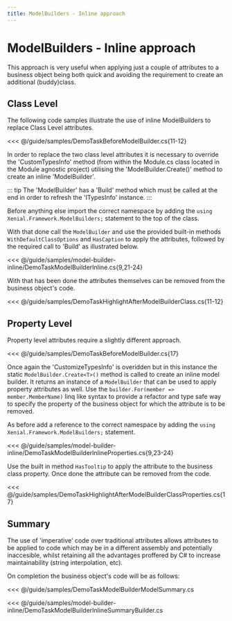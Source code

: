 ```yaml
---
title: ModelBuilders - Inline approach
---
```


# ModelBuilders - Inline approach

This approach is very useful when applying  just a couple of attributes to a business object being both quick and avoiding the requirement to create an additional  (buddy)class.

## Class Level

The following code samples illustrate the use of inline ModelBuilders to replace Class Level attributes.

<<< @/guide/samples/DemoTaskBeforeModelBuilder.cs{11-12}

In order to replace the two class level attributes it is necessary to override the 'CustomTypesInfo' method (from within the Module.cs class located in the <application>Module agnostic project) utilising the 'ModelBuilder.Create<T>()' method to create an inline 'ModelBuilder'.
    
::: tip
 The 'ModelBuilder' has a 'Build' method which must be called at the end in order to refresh the 'ITypesInfo' instance.
:::

Before anything else import the correct namespace by adding the `using Xenial.Framework.ModelBuilders;` statement to the top of the class.

With that done call the `ModelBuilder` and use the provided built-in methods `WithDefaultClassOptions` and `HasCaption` to apply the attributes, followed by the required call to 'Build' as illustrated below.

<<< @/guide/samples/model-builder-inline/DemoTaskModelBuilderInline.cs{9,21-24}

 With that has been done the attributes themselves can be removed from the business object's code. 

<<< @/guide/samples/DemoTaskHighlightAfterModelBuilderClass.cs{11-12}

## Property Level

Property level attributes require a slightly different approach.

<<< @/guide/samples/DemoTaskBeforeModelBuilder.cs{17}

Once again the 'CustomizeTypesInfo' is overidden but in this instance the static `ModelBuilder.Create<T>()` method is called to create an inline model builder. It returns an instance of a `ModelBuilder` that can be used to apply property attributes as well. Use the `builder.For(member => member.MemberName)` linq like syntax to provide a refactor and type safe way to specify the property of the business object for which the attribute is to be removed.

As before add a reference to the correct namespace by adding the `using Xenial.Framework.ModelBuilders;` statement.

<<< @/guide/samples/model-builder-inline/DemoTaskModelBuilderInlineProperties.cs{9,23-24}

Use the built in method `HasTooltip` to apply the attribute to the business class property. Once done the attribute can be removed from the code.

<<< @/guide/samples/DemoTaskHighlightAfterModelBuilderClassProperties.cs{17}

## Summary

The use of 'imperative' code over traditional attributes allows attributes to be applied to code which may be in a different assembly and potentially inaccesible, whilst retaining all the advantages proffered by C# to increase maintainability (string interpolation, etc).

On completion the business object's code will be as follows:

<<< @/guide/samples/DemoTaskModelBuilderModelSummary.cs

<<< @/guide/samples/model-builder-inline/DemoTaskModelBuilderInlineSummaryBuilder.cs

